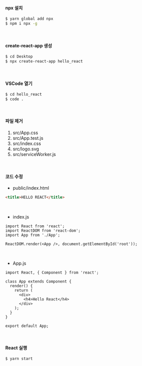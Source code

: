 #### npx 설치

```bash
$ yarn global add npx
$ npm i npx -g
```

<br>

#### create-react-app 생성

```bash
$ cd Desktop
$ npx create-react-app hello_react
```

<br>

#### VSCode 열기

```bash
$ cd hello_react
$ code .
```

<br>

#### 파일 제거

1. src/App.css
2. src/App.test.js
3. src/index.css
4. src/logo.svg
5. src/serviceWorker.js

<br>

#### 코드 수정

- public/index.html

```html
<title>HELLO REACT</title>
```

<br>

- index.js

```react
import React from 'react';
import ReactDOM from 'react-dom';
import App from './App';

ReactDOM.render(<App />, document.getElementById('root'));
```

<br>

- App.js

```react
import React, { Component } from 'react';

class App extends Component {
  render() {
    return (
      <div>
        <h4>Hello React</h4>
      </div>
    );
  }
}

export default App;
```

<br>

#### React 실행

```bash
$ yarn start
```

<br>

<br>